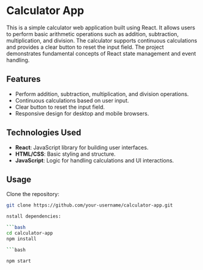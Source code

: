 # Calculator App

This is a simple calculator web application built using React. It allows users to perform basic arithmetic operations such as addition, subtraction, multiplication, and division. The calculator supports continuous calculations and provides a clear button to reset the input field. The project demonstrates fundamental concepts of React state management and event handling.

## Features

- Perform addition, subtraction, multiplication, and division operations.
- Continuous calculations based on user input.
- Clear button to reset the input field.
- Responsive design for desktop and mobile browsers.

## Technologies Used

- **React**: JavaScript library for building user interfaces.
- **HTML/CSS**: Basic styling and structure.
- **JavaScript**: Logic for handling calculations and UI interactions.

## Usage

Clone the repository:

```bash
git clone https://github.com/your-username/calculator-app.git

nstall dependencies:

```bash
cd calculator-app
npm install

```bash

npm start
